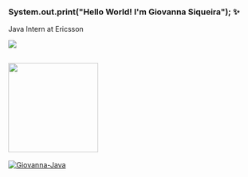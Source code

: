 ### System.out.print("Hello World! I'm Giovanna Siqueira"); ✨

<div>
  <p>Java Intern at Ericsson</p>
</div>


<div>
  <a href="https://www.linkedin.com/in/giihsiq" target="_blank"><img src="https://img.shields.io/badge/-    LinkedIn-%230077B5?style=for-the-badge&logo=linkedin&logoColor=white" target="_blank">
</div>

  ##

<div>
  <img height="180em" src="https://github-readme-stats.vercel.app/api?username=giihsiq&theme=midnight-purple&show_icons=true"/>
  </div>

<div style="display: inline_block"><br>
  <img align="center" alt="Giovanna-Java" src="https://skillicons.dev/icons?i=java,spring,js,py,docker,postgres">
</div>

  ##
